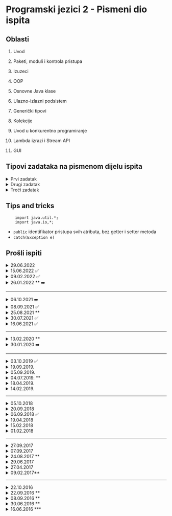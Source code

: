 # Programski jezici 2 - Pismeni dio ispita

## Oblasti

1. Uvod

2. Paketi, moduli i kontrola pristupa

3. Izuzeci

4. OOP

5. Osnovne Java klase

6. Ulazno-izlazni podsistem

7. Generički tipovi

8. Kolekcije

9. Uvod u konkurentno programiranje

10. Lambda izrazi i Stream API

11. GUI

## Tipovi zadataka na pismenom dijelu ispita

<details>
  <summary>Prvi zadatak</summary>
  
  
<p>
Akcenat je na konkurentnom programiranju i pravilnoj sinhronizaciji. Bitno je napraviti pravilnu hijerarhiju klasa i interfejsa.
</p>

==_NOTE_== Ne smijemo koristiti **instanceof** da provjerimo da li je roditelj dijete, to postižemo upotrebom interfejsa ili provjeravanjem nekog flega/atributa.

</details>

<details>
  <summary>Drugi zadatak</summary>

- I/O

</details>

<details>
  <summary>Treći zadatak</summary>


- Stream API
- 
</details>

## Tips and tricks

```
    import java.util.*;
    import java.io,*;
```
- `public` identifikator pristupa svih atributa, bez getter i setter metoda
- `catch(Exception e)`


## Prošli ispiti

<details>
  <summary>29.06.2022</summary>

1. Simulacija leta
2. Stream API Registar proizvoda
3. Simulacija RED
</details>

<details>
  <summary>15.06.2022 ✅</summary>

1. Orwell 1984 Big brother
2. Rad sa fajlovima
3. Generici + Predicate + Consumer ExampleData1
</details>


<details>
  <summary>09.02.2022 ✅</summary>

1. Trka vozila
2. Stream API + Rad sa fajlovima Filmovi
3. Pretraga direktorijuma Rad sa fajlovima + Stream API
</details>

<details>
  <summary>26.01.2022 ** ➡️</summary>

1. Slanje poruka + FileWatcher
2. Simulacija rad sa fajlovima
3. Analiza rješenja ispitnih zadataka (paketi, klase, komentari)
</details>

---

<details>
  <summary>06.10.2021 ➡️</summary>

1. Studentski izbori (.SAVE, .ELECTION, .REGISTER, .STATUS)
2. Rad sa fajlovima
3. Stream API Agencija za zapošljavanje
</details>

<details>
  <summary>08.09.2021 ✅</summary>

1. Obrada podataka kompanije (IMPORT, AUTO, SAVE, STATUS)
2. Stream API Studenti
3. UlancaniStek AddThread, RemoveThread
</details>

<details>
  <summary>25.08.2021 **</summary>

1. Virtuelna pošta
2. Rad sa fajlovima
3. Generici , Predicate, Podatak
</details>

<details>
  <summary>30.07.2021 ✅</summary>

1. Simulacija kupovine na kasi
2. Generici (Skladište, Podaci, Obavještenje , Alarmi)
3. FileWatcher + Rad sa fajlovima + Simulacija DailyQuotes 
</details>

<details>
  <summary>16.06.2021 ✅</summary>

1. Vojna plovila
2. Stream API Knjige
3. Pretraga direktorijuma Rad sa fajlovima + Stream API
</details>

---

<details>
  <summary>13.02.2020 **</summary>

1. Cirkus + Biljojedi + Mesojedi
2. Rad sa fajlovima + Rekurzija
3. ArrayOps
</details>

<details>
  <summary>30.01.2020 ➡️</summary>

1. Trka vozila
2. Sakupljac_Watcher + rad sa fajlovima
3. Stream API | Zec
</details>

---

<details>
  <summary>03.10.2019 ✅</summary>


</details>

<details>
  <summary>19.09.2019.</summary>

1. JavaAds + JavaCity
2. Rad sa fajlovima + komandna linija (-src, -dest, -unique, -limit)
3. StekRed **08.09.2021.**
</details>

<details>
  <summary>05.09.2019.</summary>

1. JavaFabrika
2. Generici Baza artikala prodavnice + CSV
3. JavaBank Stream API + Simulacija
</details>

<details>
  <summary>04.07.2019. **</summary>

1. Java vodeni svijet
2. Java kompanija pozivnice Rad sa fajlovima
3. Generici Predicate hashCode **25.08.2021.**
</details>

<details>
  <summary>18.04.2019.</summary>

1. Java takmičenje prepreke, bonusi, voda, vatra, stijena
2. FileWatcher binarne datoteke Rad sa fajlovima
3. Takmičenje niti Xnit, Ynit, Znit
</details>

<details>
  <summary>14.02.2019.</summary>

1. Narudžbenica i Faktura
2. Generici, Stream API, Predicate
3. Rad sa fajlovima ispis brojeva (10)
</details>

---

<details>
  <summary>05.10.2018</summary>

1. Simulacija Kino dvorane
2. ConsoleTable ***
3. Rad sa fajlovima
</details>

<details>
  <summary>20.09.2018</summary>

1. Java firma varioci, vozači, bravari
2. Queue AddThread, RemoveThread
3. Minsko polje simulacija
</details>

<details>
  <summary>06.09.2018 ✅</summary>

1. Sipanje goriva na benzinskoj pumpi
2. Rad sa fajl sistemom
3. Java NIO + Stream API
</details>

<details>
  <summary>19.04.2018</summary>

1. Simulacija voda, vatra, stijena
2. Obrada sadržaja tekstualnih fajlova na različite načine (loader, processor, exporter) **
3. Stream API
</details>

<details>
  <summary>15.02.2018</summary>

1. Simulacija sakupljanje zlatnika robot, planinar, atletičar, skijaš
2. Modifikacija konfiguracioni fajl
3. Generička metoda **
</details>

<details>
  <summary>01.02.2018</summary>

1. Java hidrocentrala
2. [Ponovljeno] broj klasa, paketa **26.01.2022**
3. FileWatcher
</details>

---

<details>
  <summary>27.09.2017</summary>

1. Fabrika, trake, mašine
2. Proširenje prethodnog zadatka, Narudžbe, algoritam za raspoređivanje 
3. Stream API
</details>

<details>
  <summary>07.09.2017</summary>

1. Upravljanje fajlova u folderima
2. Proširenje
3. Proširenje
</details>

<details>
  <summary>24.08.2017 **</summary>

1. **08.09.2021.**
2. Processor
3. Exporter
</details>

<details>
  <summary>29.06.2017</summary>

1. Takmičenje na mapi prepeke + bonusi
2. CSV analiza poslovanja izmišljenog preduzeća
3. Generator Java klasa
</details>

<details>
  <summary>27.04.2017</summary>

1. Turističke atrakcije
2. Stack PusherThread PopperThread
3. Stream API Quotes CSV
</details>

<details>
  <summary>09.02.2017**</summary>

1. Grad robovil Roboti
2. Procesiranje **
3. Class-creator
</details>

---

<details>
  <summary>22.10.2016</summary>

1. Mitološka bića
2. Ppogađanje riječi
3. Fajlovi sa riječima istog početnog slova
</details>

<details>
  <summary>22.09.2016 **</summary>

1. Takmičenje prepreke i bonusi
2. Kopiranje fajlova, foldera
3. XML, JSON -> Java klase 
</details>

<details>
  <summary>08.09.2016 **</summary>

1. Muzički zapisi
2. HTML Parser **
3. Rad sa fajlovima
</details>

<details>
  <summary>30.06.2016 **</summary>

1. Ambulanta
2. LIMUNADA Pogađanje riječi
3. Rad sa fajlovima razvrstavanje
</details>

<details>
  <summary>16.06.2016 ***</summary>

1. Evropsko prvenstvo u fudbalu
2. Proširenje
3. Fajlovi
</details>
